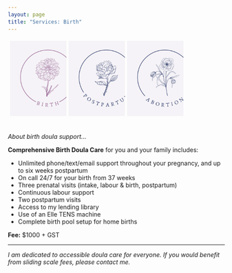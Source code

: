 ```yaml
---
layout: page
title: "Services: Birth"
---
```

<style>

/* Create three equal columns that floats next to each other */
.column {
  float: left;
  width: 25%;
  padding: 5px;
}

/* Clear floats after the columns */
.row:after {
  content: "";
  display: table;
  clear: both;
}

.card {
    width: 175px;
    height: 195px;
    position: relative;
    display: inline-block;
}
.card .img-top {
    display: none;
    position: absolute;
    top: 0;
    left: 0;
    z-index: 99;
}
.card:hover .img-top {
    display: inline;
}

.center {
        text-align: center;
      }

</style>


<div class="row">
<div class="center">

  <div class="column">
    <div class="card">
      <a href="/birth">
        <img src="assets/images/BirthPink.svg" width="175" alt="Birth" />
        <img src="assets/images/BirthPink.svg" width="175" alt="Birth" class="img-top" />
      </a>
    </div>
  </div>

  <div class="column">
    <div class="card">
      <a href="/postpartum">
        <img src="assets/images/PostBlue.svg" width="175" alt="Postpartum" />
        <img src="assets/images/PostPink.svg" width="175" alt="Postpartum" class="img-top" />
      </a>
    </div>
  </div>

  <div class="column">
    <div class="card">
      <a href="abortion">
        <img src="assets/images/AbortionBlue.svg" width="175" alt="Abortion" />
        <img src="assets/images/AbortionPink.svg" width="175" alt="Abortion" class="img-top" />
      </a>
    </div>
  </div>

</div>
</div>

<div>

<p><i>About birth doula support...</i></p>

<p><b>Comprehensive Birth Doula Care</b> for you and your family includes:</p>

<ul>
  <li>Unlimited phone/text/email support throughout your pregnancy, and up to six weeks postpartum</li>
  <li>On call 24/7 for your birth from 37 weeks</li>
  <li>Three prenatal visits (intake, labour & birth, postpartum)</li>
  <li>Continuous labour support</li>
  <li>Two postpartum visits</li>
  <li>Access to my lending library</li>
  <li>Use of an Elle TENS machine</li>
  <li>Complete birth pool setup for home births</li>
</ul>

<p><b>Fee:</b> $1000 + GST</p>

</div>

<hr>

<p><i>I am dedicated to accessible doula care for everyone. If you would benefit from sliding scale fees, please contact me.</i></p>
